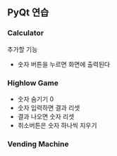 ## PyQt 연습

###  Calculator

추가할 기능

- 숫자 버튼을 누르면 화면에 출력된다



###  Highlow Game

- 숫자 숨기기 0
- 숫자 입력하면 결과 리셋
- 결과 나오면 숫자 리셋
- 취소버튼은 숫자 하나씩 지우기 

### Vending Machine

